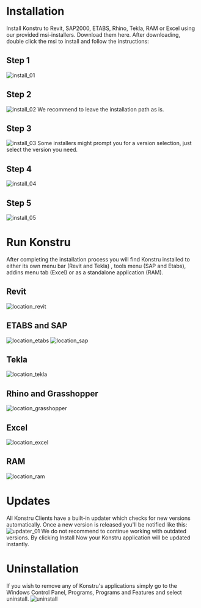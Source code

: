 # Installation
Install Konstru to Revit, SAP2000, ETABS, Rhino, Tekla, RAM or Excel using our provided msi-installers. Download them here. After downloading, double click the msi to install and follow the instructions:

## Step 1
![install_01](https://cloud.githubusercontent.com/assets/8201465/21887981/8b791e86-d8c2-11e6-873e-8ef428d9d52e.png)

## Step 2
![install_02](https://cloud.githubusercontent.com/assets/8201465/21887982/8b79baa8-d8c2-11e6-9d35-2db4c1756489.png)
We recommend to leave the installation path as is.

## Step 3
![install_03](https://cloud.githubusercontent.com/assets/8201465/21887985/8b7ccfe0-d8c2-11e6-8432-8aad6942fc8a.png)
Some installers might prompt you for a version selection, just select the version you need.

## Step 4
![install_04](https://cloud.githubusercontent.com/assets/8201465/21887983/8b7b352c-d8c2-11e6-82a3-47608435f531.png)

## Step 5
![install_05](https://cloud.githubusercontent.com/assets/8201465/21887984/8b7c4c6e-d8c2-11e6-918e-c1049bce609c.png)

# Run Konstru
After completing the installation process you will find Konstru installed to either its own menu bar (Revit and Tekla) , tools menu (SAP and Etabs), addins menu tab (Excel) or as a standalone application (RAM).

## Revit
![location_revit](https://cloud.githubusercontent.com/assets/8201465/21888296/eb055198-d8c3-11e6-823a-46be7a28cae0.png)

## ETABS and SAP
![location_etabs](https://cloud.githubusercontent.com/assets/8201465/21888319/03b60066-d8c4-11e6-8ed6-82fe625b65b3.png)
![location_sap](https://cloud.githubusercontent.com/assets/8201465/21888322/0af29998-d8c4-11e6-9936-cc912cda31db.png)

## Tekla
![location_tekla](https://cloud.githubusercontent.com/assets/8201465/21888328/158a3564-d8c4-11e6-8620-1fbd2590af7b.png)

## Rhino and Grasshopper
![location_grasshopper](https://cloud.githubusercontent.com/assets/8201465/21888337/1e7c3bb8-d8c4-11e6-98c9-48e31a9e8509.png)

## Excel
![location_excel](https://cloud.githubusercontent.com/assets/8201465/21888340/25aa25f8-d8c4-11e6-84f2-71e9441a870f.png)

## RAM
![location_ram](https://cloud.githubusercontent.com/assets/8201465/21888463/af1347ac-d8c4-11e6-8ad9-d6b91130a13e.png)

# Updates
All Konstru Clients have a built-in updater which checks for new versions automatically. Once a new version is released you'll be notified like this:
![updater_01](https://cloud.githubusercontent.com/assets/8201465/21889477/5e2d48ec-d8c9-11e6-8b32-6b8ebda14ed2.png)
We do not recommend to continue working with outdated versions. By clicking Install Now your Konstru application will be updated instantly.

# Uninstallation
If you wish to remove any of Konstru's applications simply go to the Windows Control Panel, Programs, Programs and Features and select uninstall.
![uninstall](https://cloud.githubusercontent.com/assets/8201465/21888497/d2fc155e-d8c4-11e6-9771-800e455a6fc6.png)

